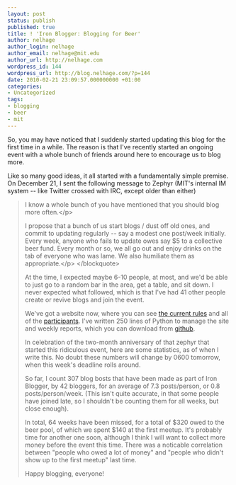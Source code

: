 ```yaml
---
layout: post
status: publish
published: true
title: ! 'Iron Blogger: Blogging for Beer'
author: nelhage
author_login: nelhage
author_email: nelhage@mit.edu
author_url: http://nelhage.com
wordpress_id: 144
wordpress_url: http://blog.nelhage.com/?p=144
date: 2010-02-21 23:09:57.000000000 +01:00
categories:
- Uncategorized
tags:
- blogging
- beer
- mit
---
```

So, you may have noticed that I suddenly started updating this blog
for the first time in a while. The reason is that I've recently
started an ongoing event with a whole bunch of friends around here to
encourage us to blog more.

Like so many good ideas, it all started with a fundamentally simple
premise. On December 21, I sent the following message to Zephyr (MIT's
internal IM system -- like Twitter crossed with IRC, except older than
either)

<blockquote>
<p>I know a whole bunch of you have mentioned that you should blog more
often.<&#47;p>

<p>I propose that a bunch of us start blogs &#47; dust off old ones, and
commit to updating regularly -- say a modest one post&#47;week initially.
Every week, anyone who fails to update owes say $5 to a collective
beer fund. Every month or so, we all go out and enjoy drinks on the
tab of everyone who was lame. We also humiliate them as
appropriate.<&#47;p> <&#47;blockquote>

At the time, I expected maybe 6-10 people, at most, and we'd be able
to just go to a random bar in the area, get a table, and sit down. I
never expected what followed, which is that I've had 41 other people
create or revive blogs and join the event.

We've got a website now, where you can see [the current rules][rules]
and all of the [participants][participants].  I've written 250 lines
of Python to manage the site and weekly reports, which you can
download from [github][github].

[rules]: http:&#47;&#47;iron-blogger.mit.edu&#47;the-rules
[participants]: http:&#47;&#47;iron-blogger.mit.edu&#47;participants&#47;
[github]: http:&#47;&#47;github.com&#47;nelhage&#47;iron-blogger

In celebration of the two-month anniversary of that zephyr that
started this ridiculous event, here are some statistics, as of when I
write this. No doubt these numbers will change by 0600 tomorrow, when
this week's deadline rolls around.

So far, I count 307 blog bosts that have been made as part of Iron
Blogger, by 42 bloggers, for an average of 7.3 posts&#47;person, or 0.8
posts&#47;person&#47;week. (This isn't quite accurate, in that some people
have joined late, so I shouldn't be counting them for all weeks, but
close enough).

In total, 64 weeks have been missed, for a total of $320 owed to the
beer pool, of which we spent $140 at the first meetup. It's probably
time for another one soon, although I think I will want to collect
more money before the event this time. There was a noticable
correlation between "people who owed a lot of money" and "people who
didn't show up to the first meetup" last time.

Happy blogging, everyone!
